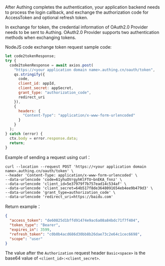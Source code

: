 <IntegrationDetailCard title="Exchange token by client_secret_post">

After Authing completes the authentication, your application backend needs to process the login callback, and exchange the authorization code for AccessToken and optional refresh token.

In exchange for token, the credential information of OAuth2.0 Provider needs to be sent to Authing. OAuth2.0 Provider supports two authentication methods when exchanging tokens.

<ApiMethodSpec method="get" host="https://<your application domain name>.authing.cn" path="/oauth/token" summary="Exchange token by client_secret_post" description="Send the application ID and application secret key to the OAuth2.0 token endpoint through the POST Body.">
<template slot="headers">
<ApiMethodParam name="Content-Type" type="string" required description="application/x-www-form-urlencoded" />
</template>
<template slot="formDataParams">
<ApiMethodParam name="client_id" type="string" required description="Application ID" />
<ApiMethodParam name="client_secret" type="string" required description="Application Secret" />
<ApiMethodParam name="grant_type" type="string" required description="authorization_code" />
<ApiMethodParam name="redirect_uri" type="string" required>

The redirect_uri value of **initiating OAuth2.0 authorized login** must be consistent with the parameters when initiating login request

</ApiMethodParam>
<ApiMethodParam name="code" type="string" required description="The obtained authorization code, one code is only for one-time use, and becomes invalid after use. The validity period is 10 minutes." />
</template>
<template slot="response">
<ApiMethodResponse httpCode="200">

```json
{
  "access_token": "de60825d1bffd91474e9ac6a08a84bdc71f7f404",
  "token_type": "Bearer",
  "expires_in": 3599,
  "refresh_token": "c0b0b4acd686d30bb8b26dae73c2e64c1cec6698",
  "scope": "user"
}
```

</ApiMethodResponse>
</template>
</ApiMethodSpec>

NodeJS code exchange token request sample code:

```javascript
let code2tokenResponse;
try {
  code2tokenResponse = await axios.post(
    "https://<your application domain name>.authing.cn/oauth/token",
    qs.stringify({
      code,
      client_id: appId,
      client_secret: appSecret,
      grant_type: "authorization_code",
      redirect_uri
    }),
    {
      headers: {
        "Content-Type": "application/x-www-form-urlencoded"
      }
    }
  );
} catch (error) {
  ctx.body = error.response.data;
  return;
}
```

Example of sending a request using curl：

```
curl --location --request POST 'https://<your application domain name>.authing.cn/oauth/token' \
--header 'Content-Type: application/x-www-form-urlencoded' \
--data-urlencode 'code=61yhuOVrgyhKlFTU~bnEKA_fnnz' \
--data-urlencode 'client_id=5e37979f7b757ead14c534af' \
--data-urlencode 'client_secret=64b517f8de3648091654eb4ee9b479d3' \
--data-urlencode 'grant_type=authorization_code' \
--data-urlencode 'redirect_uri=https://baidu.com'
```

Return example：

```json
{
  "access_token": "de60825d1bffd91474e9ac6a08a84bdc71f7f404",
  "token_type": "Bearer",
  "expires_in": 3599,
  "refresh_token": "c0b0b4acd686d30bb8b26dae73c2e64c1cec6698",
  "scope": "user"
}
```

</IntegrationDetailCard>

<IntegrationDetailCard title="Exchange token by client_secret_post">

<ApiMethodSpec method="post" host="https://<your application domain name>.authing.cn" path="/oauth/token" summary="Exchange token by client_secret_post" description="client_secret_basic uses HTTP Basic authentication mode for authentication.">
<template slot="headers">
<ApiMethodParam name="Authorization" type="string" required description="Basic NWNhNzY1ZTM5MzE5NGQ1ODxxxx"/>
<ApiMethodParam name="Content-Type" type="string" required description="application/x-www-form-urlencoded"/>
</template>
<template slot="formDataParams">
<ApiMethodParam name="grant_type" type="string" required description="authorization_code"/>
<ApiMethodParam name="redirect_uri" type="string" required>

The Redirect_uri value of **initiating OAuth2.0 authorized login** cannot be filled in at will. It must be the same as the parameter when initiating the login request.

</ApiMethodParam>
<ApiMethodParam name="code" type="string" required description="The obtained authorization code, one code is only for one-time use, and becomes invalid after use. The validity period is 10 minutes."/>
</template>
<template slot="response">
<ApiMethodResponse>

```json
{
  "access_token": "de60825d1bffd91474e9ac6a08a84bdc71f7f404",
  "token_type": "Bearer",
  "expires_in": 3599,
  "refresh_token": "c0b0b4acd686d30bb8b26dae73c2e64c1cec6698",
  "scope": "user"
}
```

</ApiMethodResponse>
</template>
</ApiMethodSpec>

The value after the `Authorization` request header `Basic<space>` is the base64 value of `<client_id>:<client_secret>`.

</IntegrationDetailCard>
